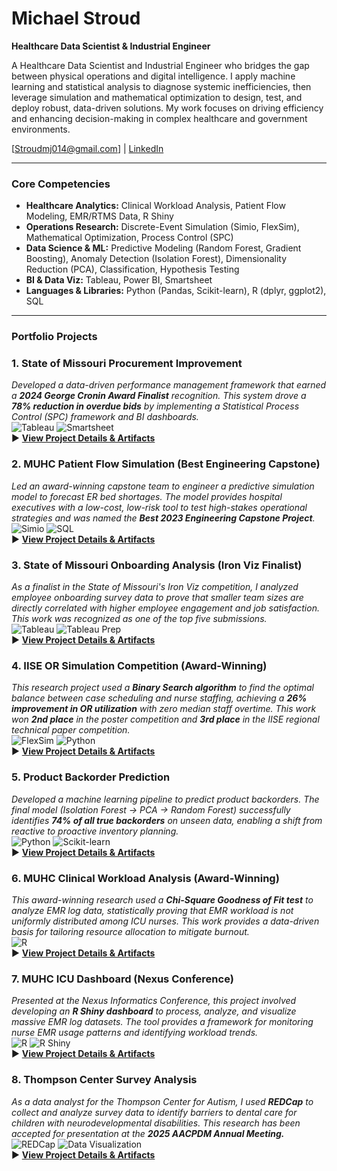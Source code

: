 # Michael Stroud

**Healthcare Data Scientist & Industrial Engineer**

A Healthcare Data Scientist and Industrial Engineer who bridges the gap between physical operations and digital intelligence. I apply machine learning and statistical analysis to diagnose systemic inefficiencies, then leverage simulation and mathematical optimization to design, test, and deploy robust, data-driven solutions. My work focuses on driving efficiency and enhancing decision-making in complex healthcare and government environments.

[Stroudmj014@gmail.com] | [LinkedIn](https://www.linkedin.com/in/michaelstroud014/)

---

### Core Competencies

* **Healthcare Analytics:** Clinical Workload Analysis, Patient Flow Modeling, EMR/RTMS Data, R Shiny
* **Operations Research:** Discrete-Event Simulation (Simio, FlexSim), Mathematical Optimization, Process Control (SPC)
* **Data Science & ML:** Predictive Modeling (Random Forest, Gradient Boosting), Anomaly Detection (Isolation Forest), Dimensionality Reduction (PCA), Classification, Hypothesis Testing
* **BI & Data Viz:** Tableau, Power BI, Smartsheet
* **Languages & Libraries:** Python (Pandas, Scikit-learn), R (dplyr, ggplot2), SQL

---

### Portfolio Projects

### 1. State of Missouri Procurement Improvement
*Developed a data-driven performance management framework that earned a **2024 George Cronin Award Finalist** recognition. This system drove a **78% reduction in overdue bids** by implementing a Statistical Process Control (SPC) framework and BI dashboards.*
<br>
![Tableau](https://img.shields.io/badge/Tableau-E97627?style=for-the-badge&logo=tableau&logoColor=white) ![Smartsheet](https://img.shields.io/badge/Smartsheet-2775C8?style=for-the-badge&logo=smartsheet&logoColor=white)
<br>▶ [**View Project Details & Artifacts**](./projects/1_State_of_Missouri_Procurement_Improvement/)

### 2. MUHC Patient Flow Simulation (Best Engineering Capstone)
*Led an award-winning capstone team to engineer a predictive simulation model to forecast ER bed shortages. The model provides hospital executives with a low-cost, low-risk tool to test high-stakes operational strategies and was named the **Best 2023 Engineering Capstone Project**.*
<br>
![Simio](https://img.shields.io/badge/Simio-87C341?style=for-the-badge) ![SQL](https://img.shields.io/badge/SQL-025E8C?style=for-the-badge&logo=microsoft-sql-server&logoColor=white)
<br>▶ [**View Project Details & Artifacts**](./projects/2_MUHC_Patient_Flow_Simulation/)

### 3. State of Missouri Onboarding Analysis (Iron Viz Finalist)
*As a finalist in the State of Missouri's Iron Viz competition, I analyzed employee onboarding survey data to prove that smaller team sizes are directly correlated with higher employee engagement and job satisfaction. This work was recognized as one of the top five submissions.*
<br>
![Tableau](https://img.shields.io/badge/Tableau-E97627?style=for-the-badge&logo=tableau&logoColor=white) ![Tableau Prep](https://img.shields.io/badge/Tableau_Prep-E97627?style=for-the-badge&logo=tableau&logoColor=white)
<br>▶ [**View Project Details & Artifacts**](./projects/3_State_of_Missouri_Onboarding_Analysis/)

### 4. IISE OR Simulation Competition (Award-Winning)
*This research project used a **Binary Search algorithm** to find the optimal balance between case scheduling and nurse staffing, achieving a **26% improvement in OR utilization** with zero median staff overtime. This work won **2nd place** in the poster competition and **3rd place** in the IISE regional technical paper competition.*
<br>
![FlexSim](https://img.shields.io/badge/FlexSim-D92228?style=for-the-badge) ![Python](https://img.shields.io/badge/Python-3776AB?style=for-the-badge&logo=python&logoColor=white)
<br>▶ [**View Project Details & Artifacts**](./projects/4_IISE_OR_Simulation_Competition/)

### 5. Product Backorder Prediction
*Developed a machine learning pipeline to predict product backorders. The final model (Isolation Forest → PCA → Random Forest) successfully identifies **74% of all true backorders** on unseen data, enabling a shift from reactive to proactive inventory planning.*
<br>
![Python](https://img.shields.io/badge/Python-3776AB?style=for-the-badge&logo=python&logoColor=white) ![Scikit-learn](https://img.shields.io/badge/scikit_learn-F7931E?style=for-the-badge&logo=scikit-learn&logoColor=white)
<br>▶ [**View Project Details & Artifacts**](./projects/5_Product_Backorder_Prediction/)

### 6. MUHC Clinical Workload Analysis (Award-Winning)
*This award-winning research used a **Chi-Square Goodness of Fit test** to analyze EMR log data, statistically proving that EMR workload is not uniformly distributed among ICU nurses. This work provides a data-driven basis for tailoring resource allocation to mitigate burnout.*
<br>
![R](https://img.shields.io/badge/R-276DC3?style=for-the-badge&logo=r&logoColor=white)
<br>▶ [**View Project Details & Artifacts**](./projects/6_MUHC_Clinical_Workload_Analysis/)

### 7. MUHC ICU Dashboard (Nexus Conference)
*Presented at the Nexus Informatics Conference, this project involved developing an **R Shiny dashboard** to process, analyze, and visualize massive EMR log datasets. The tool provides a framework for monitoring nurse EMR usage patterns and identifying workload trends.*
<br>
![R](https://img.shields.io/badge/R-276DC3?style=for-the-badge&logo=r&logoColor=white) ![R Shiny](https://img.shields.io/badge/Shiny-1175B8?style=for-the-badge&logo=rstudio&logoColor=white)
<br>▶ [**View Project Details & Artifacts**](./projects/7_MUHC_ICU_Dashboard/)

### 8. Thompson Center Survey Analysis
*As a data analyst for the Thompson Center for Autism, I used **REDCap** to collect and analyze survey data to identify barriers to dental care for children with neurodevelopmental disabilities. This research has been accepted for presentation at the **2025 AACPDM Annual Meeting.***
<br>
![REDCap](https://img.shields.io/badge/REDCap-C00000?style=for-the-badge) ![Data Visualization](https://img.shields.io/badge/Data_Visualization-F24E1E?style=for-the-badge&logo=plot.ly&logoColor=white)
<br>▶ [**View Project Details & Artifacts**](./projects/8_Thompson_Center_Survey_Analysis/)
